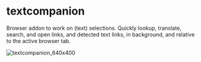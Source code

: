 # textcompanion
Browser addon to work on (text) selections. Quickly lookup, translate, search, and open links, and detected text links, in background, and relative to the active browser tab.

![textcompanion_640x400](https://github.com/user-attachments/assets/2737a21c-13a4-463a-8101-e38e7de2deed)
